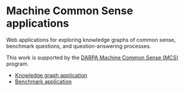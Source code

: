 # Machine Common Sense applications

Web applications for exploring knowledge graphs of common sense, benchmark questions, and question-answering processes.

This work is supported by the [DARPA Machine Common Sense (MCS)](https://www.darpa.mil/program/machine-common-sense") program.

* [Knowledge graph application](app/kg/README.md)
* [Benchmark application](app/benchmark/README.md)
